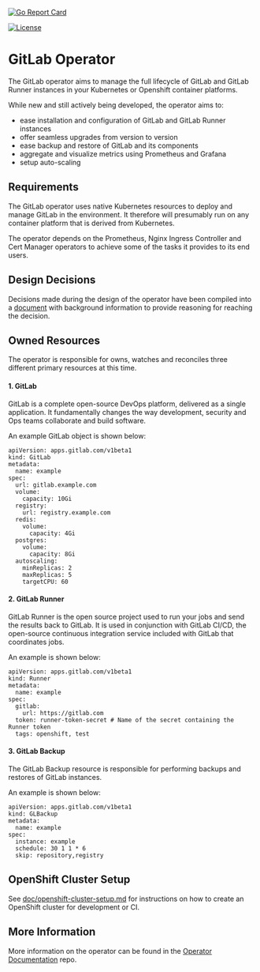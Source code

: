[![Go Report Card](https://goreportcard.com/badge/gitlab.com/gitlab-org/gl-openshift/gitlab-operator "Go Report Card")](https://goreportcard.com/report/gitlab.com/gitlab-org/gl-openshift/gitlab-operator)

[![License](https://img.shields.io/badge/License-Apache%202.0-blue.svg)](https://opensource.org/licenses/Apache-2.0)

# GitLab Operator

The GitLab operator aims to manage the full lifecycle of GitLab and GitLab Runner instances in your Kubernetes or Openshift container platforms.

While new and still actively being developed, the operator aims to:

- ease installation and configuration of GitLab and GitLab Runner instances
- offer seamless upgrades from version to version
- ease backup and restore of GitLab and its components
- aggregate and visualize metrics using Prometheus and Grafana
- setup auto-scaling

## Requirements
The GitLab operator uses native Kubernetes resources to deploy and manage GitLab in the environment. It therefore will presumably run on any container platform that is derived from Kubernetes.

The operator depends on the Prometheus, Nginx Ingress Controller and Cert Manager operators to achieve some of the tasks it provides to its end users.

## Design Decisions

Decisions made during the design of the operator have been compiled into a
[document](doc/design-decisions.md) with background information to provide
reasoning for reaching the decision.

## Owned Resources

The operator is responsible for owns, watches and reconciles three different primary resources at this time.

#### 1. GitLab
GitLab is a complete open-source DevOps platform, delivered as a single application. It fundamentally changes the way development, security and Ops teams collaborate and build software.

An example GitLab object is shown below:

```
apiVersion: apps.gitlab.com/v1beta1
kind: GitLab
metadata:
  name: example
spec:
  url: gitlab.example.com
  volume:
    capacity: 10Gi
  registry:
    url: registry.example.com
  redis:
    volume:
      capacity: 4Gi
  postgres:
    volume:
      capacity: 8Gi
  autoscaling:
    minReplicas: 2
    maxReplicas: 5
    targetCPU: 60

```

#### 2. GitLab Runner
GitLab Runner is the open source project used to run your jobs and send the results back to GitLab. It is used in conjunction with GitLab CI/CD, the open-source continuous integration service included with GitLab that coordinates jobs.

An example is shown below:

```
apiVersion: apps.gitlab.com/v1beta1
kind: Runner
metadata:
  name: example
spec:
  gitlab:
    url: https://gitlab.com
  token: runner-token-secret # Name of the secret containing the Runner token
  tags: openshift, test
```

#### 3. GitLab Backup
The GitLab Backup resource is responsible for performing backups and restores of GitLab instances.

An example is shown below:

```
apiVersion: apps.gitlab.com/v1beta1
kind: GLBackup
metadata:
  name: example
spec:
  instance: example
  schedule: 30 1 1 * 6
  skip: repository,registry
```

## OpenShift Cluster Setup

See [doc/openshift-cluster-setup.md](doc/openshift-cluster-setup.md) for instructions on how to create an OpenShift cluster for development or CI.

## More Information

More information on the operator can be found in the [Operator Documentation](https://gitlab.com/gitlab-org/gl-openshift/documentation) repo.